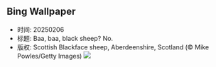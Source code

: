## Bing Wallpaper
- 时间: 20250206
- 标题: Baa, baa, black sheep? No.
- 版权: Scottish Blackface sheep, Aberdeenshire, Scotland  (© Mike Powles/Getty Images)
![](https://cn.bing.com/th?id=OHR.ScottishSheep_EN-US3449526052_UHD.jpg&rf=LaDigue_UHD.jpg&pid=hp&w=3840&h=2160&rs=1&c=4)
